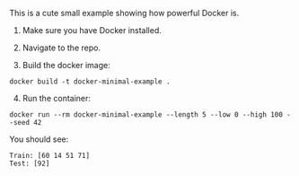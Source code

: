 This is a cute small example showing how powerful Docker is.

1) Make sure you have Docker installed.

2) Navigate to the repo.

3) Build the docker image:

`docker build -t docker-minimal-example .`

4) Run the container:

`docker run --rm docker-minimal-example --length 5 --low 0 --high 100 --seed 42`

You should see:

```
Train: [60 14 51 71]
Test: [92]
```

